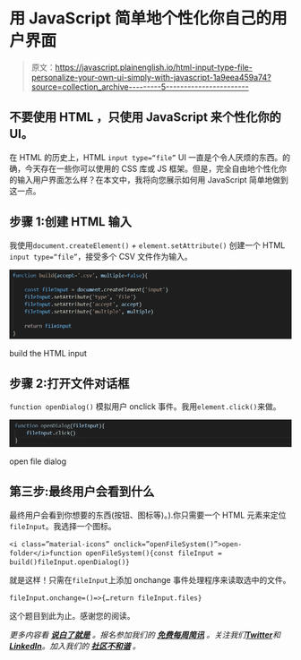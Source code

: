 # 用 JavaScript 简单地个性化你自己的用户界面

> 原文：<https://javascript.plainenglish.io/html-input-type-file-personalize-your-own-ui-simply-with-javascript-1a9eea459a74?source=collection_archive---------5----------------------->

## 不要使用 HTML ，只使用 JavaScript 来个性化你的 UI。

在 HTML 的历史上，HTML `input type=“file”` UI 一直是个令人厌烦的东西。的确，今天存在一些你可以使用的 CSS 库或 JS 框架。但是，完全自由地个性化你的输入用户界面怎么样？在本文中，我将向您展示如何用 JavaScript 简单地做到这一点。

## 步骤 1:创建 HTML 输入

我使用`document.createElement()` *+* `element.setAttribute()` 创建一个 HTML `input type=“file”`，接受多个 CSV 文件作为输入。

![](img/d805b4dfe7a3c5b019fae80ab91f6b81.png)

build the HTML input

## 步骤 2:打开文件对话框

`function openDialog()` 模拟用户 onclick 事件。我用`element.click()`来做。

![](img/78e5dbd33647f587db9f273c661a2fd1.png)

open file dialog

## 第三步:最终用户会看到什么

最终用户会看到你想要的东西(按钮、图标等)。).你只需要一个 HTML 元素来定位`fileInput`。我选择一个图标。

```
<i class=”material-icons” onclick=”openFileSystem()”>open-folder</i>function openFileSystem(){const fileInput = build()fileInput.openDialog()}
```

就是这样！只需在`fileInput`上添加 onchange 事件处理程序来读取选中的文件。

```
fileInput.onchange=()=>{…return fileInput.files}
```

这个题目到此为止。感谢您的阅读。

*更多内容看* [***说白了就是***](https://plainenglish.io/) *。报名参加我们的* [***免费每周简讯***](http://newsletter.plainenglish.io/) *。关注我们*[***Twitter***](https://twitter.com/inPlainEngHQ)*和*[***LinkedIn***](https://www.linkedin.com/company/inplainenglish/)*。加入我们的* [***社区不和谐***](https://discord.gg/GtDtUAvyhW) *。*